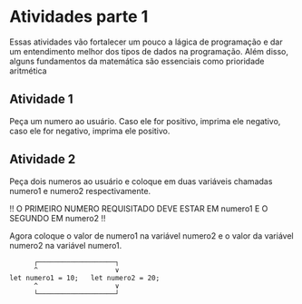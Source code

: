 # Atividades parte 1

Essas atividades vão fortalecer um pouco a lágica de programação e dar um entendimento melhor dos tipos de dados na programação.
Além disso, alguns fundamentos da matemática são essenciais como prioridade aritmética

## Atividade 1

Peça um numero ao usuário. 
Caso ele for positivo, imprima ele negativo, caso ele for negativo, imprima ele positivo.

## Atividade 2


Peça dois numeros ao usuário e coloque em duas variáveis chamadas numero1 e numero2 respectivamente.

!! O PRIMEIRO NUMERO REQUISITADO DEVE ESTAR EM numero1 E O SEGUNDO EM numero2 !!

Agora coloque o valor de numero1 na variável numero2 e o valor da variável numero2 na variável numero1.
```
      ┌───────────────────┐
      ^                   ∨
let numero1 = 10;   let numero2 = 20;
      ^                   ∨
      └───────────────────┘
```
